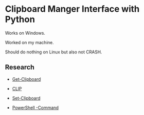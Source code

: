 # Clipboard Manger Interface with Python

Works on Windows.

Worked on my machine.

Should do nothing on Linux but also not CRASH.

## Research

- [Get-Clipboard](https://learn.microsoft.com/powershell/module/microsoft.powershell.management/get-clipboard)

- [CLIP](https://learn.microsoft.com/windows-server/administration/windows-commands/clip)

- [Set-Clipboard](https://learn.microsoft.com/powershell/module/microsoft.powershell.management/set-clipboard)

- [PowerShell -Command](https://learn.microsoft.com/powershell/module/microsoft.powershell.core/about/about_powershell_exe#-command)

